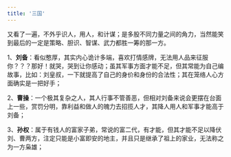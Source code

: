 ```yaml
---
title: '三国'
---
```

又看了一遍，不外乎识人，用人，和计谋；是多股不同力量之间的角力，当然能笑到最后的一定是策略、胆识、智谋、武力都胜一筹的那一方。

1、**刘备**：看似憨厚，其实内心诡计多端，喜欢打情感牌，无法用人品来征服你？？？那好！就哭，哭到让你感动；虽其军事方面才能不足，但其常能为自己编故事，比如：刘皇叔，一下就提高了自己的身价和身份的合法性；其在笼络人心方面确实是一把好手；

2、**曹操**：一个极其复杂之人，其人行事不管善恶，但相对刘备来说会更摆在台面上一些，赏罚分明，靠利益和做人的魄力去招揽人才，其降人用人和军事才能高于刘备；

3、**孙权**：属于有钱人的富家子弟，常说的富二代，有才能，但其才能不足以降伏刘、曹两方，注定只能是小富即安的地主，并且只是继承了祖上的家业，无法称之为一方枭雄；
